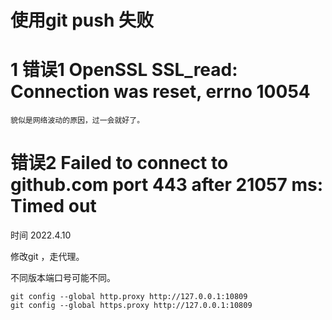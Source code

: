 # 使用git push 失败

# 1 错误1     OpenSSL SSL_read: Connection was reset, errno 10054

    貌似是网络波动的原因，过一会就好了。

    

# 错误2     Failed to connect to github.com port 443 after 21057 ms: Timed out

时间 2022.4.10

修改git ，走代理。

不同版本端口号可能不同。



    git config --global http.proxy http://127.0.0.1:10809 
    git config --global https.proxy http://127.0.0.1:10809